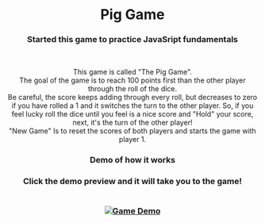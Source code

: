 <h1 align="center">Pig Game</h1>
<h3 align="center">Started this game to practice JavaSript fundamentals</h3>
<br>
<p align="center">This game is called "The Pig Game". 
<br>
The goal of the game is to reach 100 points first than the other player through the roll of the dice.
<br>
Be careful, the score keeps adding through every roll, but decreases to zero if you have rolled a 1 and it switches the turn to the other player. So, if you feel lucky roll the dice until you feel is a nice score and "Hold" your score, next, it's the turn of the other player!
<br> 
"New Game" Is to reset the scores of both players and starts the game with player 1.
</p>
<h3 align="center"> Demo of how it works<h3>
<p align="center">
Click the demo preview and it will take you to the game!
<br>
<br>
<br>
<a href="https://lnce21.github.io/pigGame/" target="_blank"> <img src="img/#" alt="Game Demo"/></a>
</>
